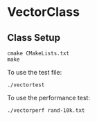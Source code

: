 # VectorClass


## Class Setup
```
cmake CMakeLists.txt
make
```
To use the test file:
```
./vectortest
```

To use the performance test:
```
./vectorperf rand-10k.txt
```
